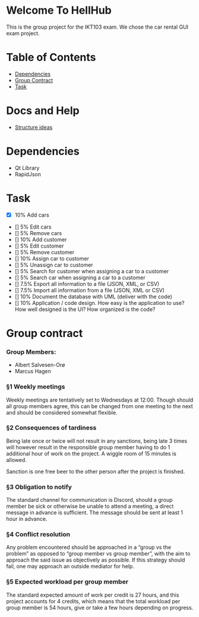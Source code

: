 # Welcome To HellHub
This is the group project for the IKT103 exam. We chose the car rental GUI exam project.

# Table of Contents
- [Dependencies](#dependencies)
- [Group Contract](#group-contract)
- [Task](#task)

# Docs and Help
- [Structure ideas](https://medium.com/swlh/c-project-structure-for-cmake-67d60135f6f5)

# Dependencies
- Qt Library
- RapidJson

# Task
- [x] 10% Add cars
- [] 5% Edit cars
- [] 5% Remove cars
- [] 10% Add customer
- [] 5% Edit customer
- [] 5% Remove customer
- [] 10% Assign car to customer
- [] 5% Unassign car to customer
- [] 5% Search for customer when assigning a car to a customer
- [] 5% Search car when assigning a car to a customer
- [] 7.5% Export all information to a file (JSON, XML, or CSV)
- [] 7.5% Import all information from a file (JSON, XML or CSV)
- [] 10% Document the database with UML (deliver with the code)
- [] 10% Application / code design. How easy is the application to use? How well designed is the UI? How organized is the code?
# Group contract
### Group Members:
- Albert Salvesen-Orø
- Marcus Hagen

### §1 Weekly meetings
Weekly meetings are tentatively set to Wednesdays at 12:00. Though should all group members agree, this can be changed from one meeting to the next and should be considered somewhat flexible.
### §2 Consequences of tardiness
Being late once or twice will not result in any sanctions, being late 3 times will however result in the responsible group member having to do 1 additional hour of work on the project. A wiggle room of 15 minutes is allowed.

Sanction is one free beer to the other person after the project is finished.
### §3 Obligation to notify
The standard channel for communication is Discord, should a group member be sick or otherwise be unable to attend a meeting, a direct message in advance is sufficient. The message should be sent at least 1 hour in advance.
### §4 Conflict resolution
Any problem encountered should be approached in a “group vs the problem” as opposed to “group member vs group member”, with the aim to approach the said issue as objectively as possible. If this strategy should fail, one may approach an outside mediator for help.
### §5 Expected workload per group member
The standard expected amount of work per credit is 27 hours, and this project accounts for 4 credits, which means that the total workload per group member is 54 hours, give or take a few hours depending on progress.
